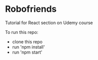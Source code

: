 # Robofriends
Tutorial for React section on Udemy course

To run this repo:
- clone this repo
- run 'npm install'
- run 'npm start'
